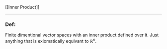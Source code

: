 [[Inner Product]]

---
### **Def**: 

Finite dimentional vector spaces with an inner product defined over it. Just anything that is exiomatically equivant to $\mathbb{R}^n$. 